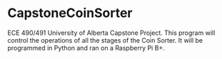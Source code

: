 # CapstoneCoinSorter
ECE 490/491 University of Alberta Capstone Project.
This program will control the operations of all the stages of the Coin Sorter.
It will be programmed in Python and ran on a Raspberry Pi B+.
